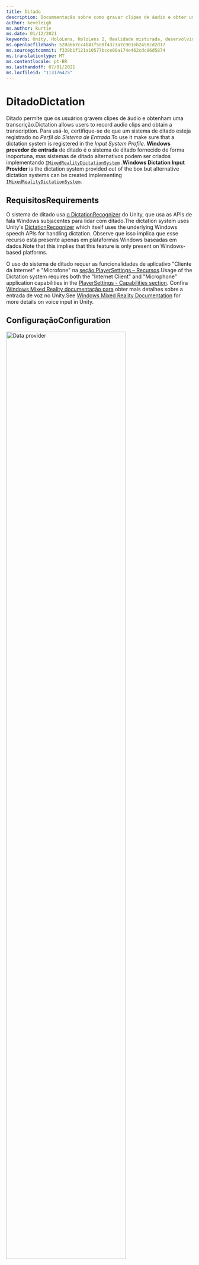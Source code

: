 ```yaml
---
title: Ditado
description: Docummentação sobre como gravar clipes de áudio e obter uma transcrição no MRTK
author: keveleigh
ms.author: kurtie
ms.date: 01/12/2021
keywords: Unity, HoloLens, HoloLens 2, Realidade misturada, desenvolvimento, MRTK,
ms.openlocfilehash: 520a667cc4b41f5e8f4373a7c901eb2458cd2d17
ms.sourcegitcommit: f338b1f121a10577bcce08a174e462cdc86d5874
ms.translationtype: MT
ms.contentlocale: pt-BR
ms.lasthandoff: 07/01/2021
ms.locfileid: "113176475"
---
```

# <a name="dictation"></a><span data-ttu-id="61551-104">Ditado</span><span class="sxs-lookup"><span data-stu-id="61551-104">Dictation</span></span>

<span data-ttu-id="61551-105">Ditado permite que os usuários gravem clipes de áudio e obtenham uma transcrição.</span><span class="sxs-lookup"><span data-stu-id="61551-105">Dictation allows users to record audio clips and obtain a transcription.</span></span> <span data-ttu-id="61551-106">Para usá-lo, certifique-se de que um sistema de ditado esteja registrado no *Perfil do Sistema de Entrada*.</span><span class="sxs-lookup"><span data-stu-id="61551-106">To use it make sure that a dictation system is registered in the *Input System Profile*.</span></span> <span data-ttu-id="61551-107">**Windows provedor de entrada** de ditado é o sistema de ditado fornecido de forma inoportuna, mas sistemas de ditado alternativos podem ser criados implementando [`IMixedRealityDictationSystem`](xref:Microsoft.MixedReality.Toolkit.Input.IMixedRealityDictationSystem) .</span><span class="sxs-lookup"><span data-stu-id="61551-107">**Windows Dictation Input Provider** is the dictation system provided out of the box but alternative dictation systems can be created implementing [`IMixedRealityDictationSystem`](xref:Microsoft.MixedReality.Toolkit.Input.IMixedRealityDictationSystem).</span></span>

## <a name="requirements"></a><span data-ttu-id="61551-108">Requisitos</span><span class="sxs-lookup"><span data-stu-id="61551-108">Requirements</span></span>

<span data-ttu-id="61551-109">O sistema de ditado usa [o DictationRecognizer](https://docs.unity3d.com/ScriptReference/Windows.Speech.DictationRecognizer.html) do Unity, que usa as APIs de fala Windows subjacentes para lidar com ditado.</span><span class="sxs-lookup"><span data-stu-id="61551-109">The dictation system uses Unity's [DictationRecognizer](https://docs.unity3d.com/ScriptReference/Windows.Speech.DictationRecognizer.html) which itself uses the underlying Windows speech APIs for handling dictation.</span></span> <span data-ttu-id="61551-110">Observe que isso implica que esse recurso está presente apenas em plataformas Windows baseadas em dados.</span><span class="sxs-lookup"><span data-stu-id="61551-110">Note that this implies that this feature is only present on Windows-based platforms.</span></span>

<span data-ttu-id="61551-111">O uso do sistema de ditado requer as funcionalidades de aplicativo "Cliente da Internet" e "Microfone" na [seção PlayerSettings – Recursos](https://docs.unity3d.com/Manual/class-PlayerSettingsWSA.html#Capabilities).</span><span class="sxs-lookup"><span data-stu-id="61551-111">Usage of the Dictation system requires both the "Internet Client" and "Microphone" application capabilities in the [PlayerSettings - Capabilities section](https://docs.unity3d.com/Manual/class-PlayerSettingsWSA.html#Capabilities).</span></span>
<span data-ttu-id="61551-112">Confira [Windows Mixed Reality documentação para](/windows/mixed-reality/voice-input-in-unity#dictation) obter mais detalhes sobre a entrada de voz no Unity.</span><span class="sxs-lookup"><span data-stu-id="61551-112">See [Windows Mixed Reality Documentation](/windows/mixed-reality/voice-input-in-unity#dictation) for more details on voice input in Unity.</span></span>

## <a name="configuration"></a><span data-ttu-id="61551-113">Configuração</span><span class="sxs-lookup"><span data-stu-id="61551-113">Configuration</span></span>

<img src="../images/input/DictationDataProvider.png" width="80%" class="center" alt="Data provider">

<span data-ttu-id="61551-114">Depois de configurar um serviço de ditado, você pode usar o script para iniciar e parar as sessões de gravação e obter os resultados da transcrição por meio do [`DictationHandler`](xref:Microsoft.MixedReality.Toolkit.Input.DictationHandler) UnityEvents.</span><span class="sxs-lookup"><span data-stu-id="61551-114">Once you have a dictation service set up, you can use the [`DictationHandler`](xref:Microsoft.MixedReality.Toolkit.Input.DictationHandler) script to start and stop recording sessions and obtain the transcription results via UnityEvents.</span></span>

<img src="../images/input/DictationHandler.png" width="80%" alt="Dictation Handler" class="center">

- <span data-ttu-id="61551-115">**A Hipótese de Ditado é** acionado à medida que o usuário fala com transcrições antecipadas e aproximadas do áudio capturado até o momento.</span><span class="sxs-lookup"><span data-stu-id="61551-115">**Dictation Hypothesis** is raised as the user speaks with early, rough transcriptions of the audio captured so far.</span></span>
- <span data-ttu-id="61551-116">**O resultado do ditado** é gerado no final de cada frase (ou seja, quando o usuário pausa) com a transcrição final do áudio capturado até o momento.</span><span class="sxs-lookup"><span data-stu-id="61551-116">**Dictation Result** is raised at the end of each sentence (i.e. when the user pauses) with the final transcription of the audio captured so far.</span></span>
- <span data-ttu-id="61551-117">**O ditado Concluído é** gerado no final da sessão de gravação com a transcrição completa e final do áudio.</span><span class="sxs-lookup"><span data-stu-id="61551-117">**Dictation Complete** is raised at the end of the recording session with the full, final transcription of the audio.</span></span>
- <span data-ttu-id="61551-118">**O erro de ditado** é gerado para informar erros no serviço de ditado.</span><span class="sxs-lookup"><span data-stu-id="61551-118">**Dictation Error** is raised to inform of errors in the dictation service.</span></span> <span data-ttu-id="61551-119">A transcrição nesse caso contém uma descrição do erro.</span><span class="sxs-lookup"><span data-stu-id="61551-119">The transcription in this case contains a description of the error.</span></span>

## <a name="example-scene"></a><span data-ttu-id="61551-120">Cena de exemplo</span><span class="sxs-lookup"><span data-stu-id="61551-120">Example scene</span></span>

<span data-ttu-id="61551-121">**A cena de** ditado em `MRTK/Examples/Demos/Input/Scenes/Dictation` mostra o script em `DictationHandler` uso.</span><span class="sxs-lookup"><span data-stu-id="61551-121">**Dictation** scene in `MRTK/Examples/Demos/Input/Scenes/Dictation` shows the `DictationHandler` script in use.</span></span> <span data-ttu-id="61551-122">Se precisar de mais controle, você poderá estender esse script ou criar seu próprio implementando para [`IMixedRealityDictationHandler`](xref:Microsoft.MixedReality.Toolkit.Input.IMixedRealityDictationHandler) receber eventos de ditado diretamente.</span><span class="sxs-lookup"><span data-stu-id="61551-122">If you need more control, you can either extend this script or create your own implementing [`IMixedRealityDictationHandler`](xref:Microsoft.MixedReality.Toolkit.Input.IMixedRealityDictationHandler) to receive dictation events directly.</span></span>

<img src="../images/input/DictationDemo.png" width="80%" alt="Dictation Demo" class="center">
